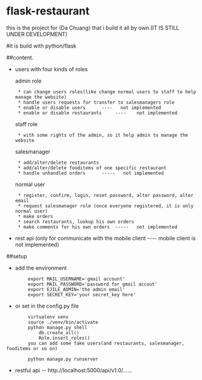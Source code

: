 flask-restaurant
================
this is the project for (Da Chuang) that i build it all by own.(IT IS STILL UNDER DEVELOPMENT)

#it is build with python/flask

##content.

 * users with four kinds of roles
    
    admin role
    
        * can change users roles(like change normal users to staff to help manage the website)
        * handle users requests for transfer to salesmanagers role
        * enable or disable users      ----   not implemented
        * enable or disable restaurants     ----    not implemented
    
    staff role

        * with some rights of the admin, so it help admin to manage the website

    salesmanager

        * add/alter/delete restaurants
        * add/alter/delete fooditems of one specific restaurant
        * handle unhandled orders      -----   not implemented
  
    normal user

        * register, confirm, login, reset password, alter password, alter email
        * request salesmanager role (once everyone registered, it is only normal user)
        * make orders
        * search restaurants, lookup his own orders
        * make comments for his own orders  -----   not implemented

 * rest api (only for communicate with the mobile client ---- mobile client is not implemented)

##setup

 * add the environment
  
```shell
        export MAIL_USERNAME='gmail account' 
        export MAIL_PASSWORD='password for gmail accout' 
        export EJILE_ADMIN='the admin email' 
        export SECRET_KEY='your secret_key here' 
```

	  
 * or set in the config.py file 
  
```shell
        virtualenv venv
        source ./venv/bin/activate
        python manage.py shell
            db.create_all()
            Role.insert_roles()
        you can add some fake users(and restaurants, salesmanager, fooditems or so on)
    
        python manage.py runserver
```

 * restful api -- http.//localhost:5000/api/v1.0/......
